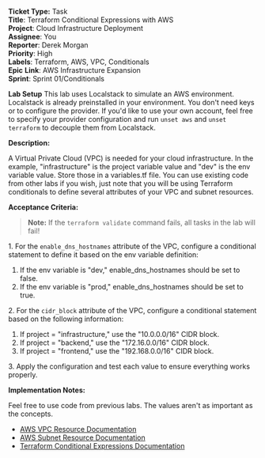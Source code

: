 **Ticket Type:** Task  
**Title**: Terraform Conditional Expressions with AWS  
**Project**: Cloud Infrastructure Deployment  
**Assignee**: You  
**Reporter**: Derek Morgan  
**Priority**: High  
**Labels**: Terraform, AWS, VPC, Conditionals  
**Epic** **Link**: AWS Infrastructure Expansion  
**Sprint**: Sprint 01/Conditionals

**Lab Setup**
This lab uses Localstack to simulate an AWS environment. Localstack is already preinstalled in your environment. You don't need keys or to configure the provider. If you'd like to use your own account, feel free to specify your provider configuration and run `unset aws` and `unset terraform` to decouple them from Localstack.

**Description:**

A Virtual Private Cloud (VPC) is needed for your cloud infrastructure. In the example, "infrastructure" is the project variable value and "dev" is the env variable value. Store those in a variables.tf file. You can use existing code from other labs if you wish, just note that you will be using Terraform conditionals to define several attributes of your VPC and subnet resources.

**Acceptance Criteria:**

> **Note:** If the `terraform validate` command fails, all tasks in the lab will fail!

1\. For the `enable_dns_hostnames` attribute of the VPC, configure a conditional statement to define it based on the env variable definition: 

1. If the env variable is "dev," enable_dns_hostnames should be set to false.  
2. If the env variable is "prod," enable_dns_hostnames should be set to true.

2\. For the `cidr_block` attribute of the VPC, configure a conditional statement based on the following information:

1. If project = "infrastructure," use the "10.0.0.0/16" CIDR block.   
2. If project = "backend," use the "172.16.0.0/16" CIDR block.  
3. If project = "frontend," use the "192.168.0.0/16" CIDR block.

3\. Apply the configuration and test each value to ensure everything works properly. 

**Implementation Notes:**

Feel free to use code from previous labs. The values aren't as important as the concepts. 

- <a href="https://registry.terraform.io/providers/hashicorp/aws/latest/docs/resources/vpc" target="_blank">AWS VPC Resource Documentation</a>  
- <a href="https://registry.terraform.io/providers/hashicorp/aws/latest/docs/resources/subnet" target="_blank">AWS Subnet Resource Documentation</a>  
- <a href="https://developer.hashicorp.com/terraform/language/expressions/conditionals" target="_blank">Terraform Conditional Expressions Documentation</a>
